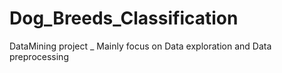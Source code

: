 # Dog_Breeds_Classification
DataMining project _ Mainly focus on Data exploration and Data preprocessing
